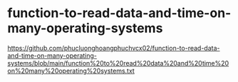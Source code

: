 # function-to-read-data-and-time-on-many-operating-systems

https://github.com/phucluonghoangphuchvcx02/function-to-read-data-and-time-on-many-operating-systems/blob/main/function%20to%20read%20data%20and%20time%20on%20many%20operating%20systems.txt
